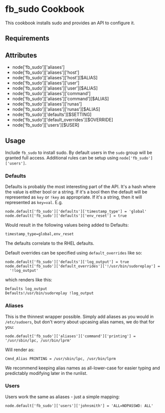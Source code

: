 fb_sudo Cookbook
================
This cookbook installs sudo and provides an API to configure it.

Requirements
------------

Attributes
----------
* node['fb_sudo']['aliases']
* node['fb_sudo']['aliases']['host']
* node['fb_sudo']['aliases']['host'][$ALIAS]
* node['fb_sudo']['aliases']['user']
* node['fb_sudo']['aliases']['user'][$ALIAS]
* node['fb_sudo']['aliases']['command']
* node['fb_sudo']['aliases']['command'][$ALIAS]
* node['fb_sudo']['aliases']['runas']
* node['fb_sudo']['aliases']['runas'][$ALIAS]
* node['fb_sudo']['defaults'][$SETTING]
* node['fb_sudo']['default_overrides'][$OVERRIDE]
* node['fb_sudo']['users'][$USER]

Usage
-----
Include `fb_sudo` to install sudo. By default users in the `sudo` group will
be granted full access. Additional rules can be setup using
`node['fb_sudo']['users']`.


### Defaults
Defaults is probably the most interesting part of the API. It's a hash where the
value is either bool or a string. If it's a bool then the default will be
represented as `key` or `!key` as appropriate. If it's a string, then it will
represented as `key=val`. E.g.

```
node.default['fb_sudo']['defaults']['timestamp_type'] = 'global'
node.default['fb_sudo']['defaults']['env_reset'] = true
```

Would result in the following values being added to Defaults:

```
timestamp_type=global,env_reset
```

The defaults correlate to the RHEL defaults.

Default overrides can be specified using `default_overrides` like so:

```
node.default['fb_sudo']['defaults']['log_output'] = true
node.default['fb_sudo']['default_overrides']['!/usr/bin/sudoreplay'] =
  '!log_output'
```

which renders like this:

```
Defaults log_output
Defaults!/usr/bin/sudoreplay !log_output
```

### Aliases
This is the thinnest wrapper possible. Simply add aliases as you would in
`/etc/sudoers`, but don't worry about upcasing alias names, we do that for you:

```
node.default['fb_sudo']['aliases']['command']['printing'] = '/usr/sbin/lpc, /usr/bin/lprm'
```

Will render as:

```
Cmnd_Alias PRINTING = /usr/sbin/lpc, /usr/bin/lprm
```

We recommend keeping alias names as all-lower-case for easier typing and
predictably modifying later in the runlist.

### Users
Users work the same as aliases - just a simple mapping:

```
node.default['fb_sudo']['users']['johnsmith'] = 'ALL=NOPASSWD: ALL'
```
